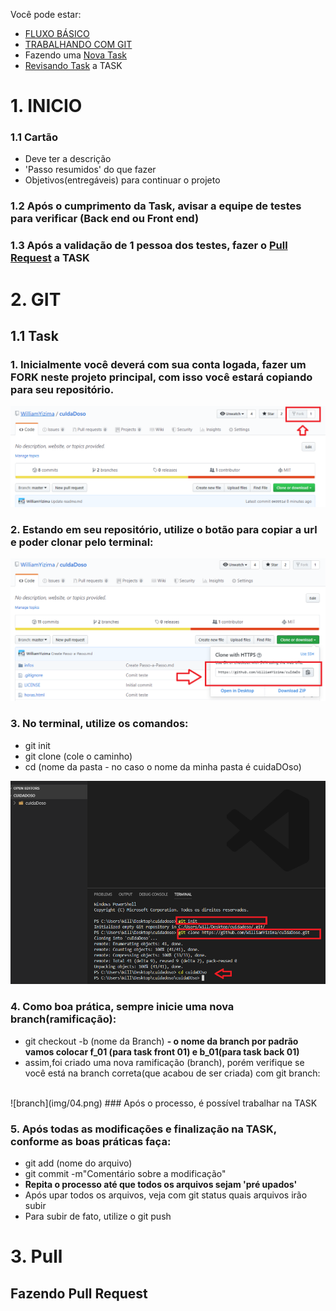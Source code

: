 

Você pode estar:
- [FLUXO BÁSICO](#1-INICIO)
- [TRABALHANDO COM GIT](#2-GIT)
- Fazendo uma [Nova Task](#11-Task)
- [Revisando Task](#11-Task) a TASK 

# 1. INICIO
### 1.1 Cartão
- Deve ter a descrição 
- 'Passo resumidos' do que fazer
- Objetivos(entregáveis) para continuar o projeto

### 1.2 Após o cumprimento da Task, avisar a equipe de testes para verificar (Back end ou Front end)

### 1.3 Após a validação de 1 pessoa dos testes, fazer o [Pull Request](#3-Pull) a TASK 

# 2. GIT
## 1.1 Task

### 1. Inicialmente você deverá com sua conta logada, fazer um FORK neste projeto principal, com isso você estará copiando para seu repositório.

![dando fork no projeto](img/01.png)


### 2. Estando em seu repositório, utilize o botão para copiar a url e poder clonar pelo terminal:

![clonando](img/02.png)

### 3. No terminal, utilize os comandos:
- git init
- git clone (cole o caminho)
- cd (nome da pasta - no caso o nome da minha pasta é cuidaDOso)

![pegando pelo git](img/03.png)

### 4. Como boa prática, sempre inicie uma nova branch(ramificação):
- git checkout -b (nome da Branch)
**- o nome da branch por padrão vamos colocar f_01 (para task front 01) e b_01(para task back 01)**
- assim,foi criado uma nova ramificação (branch), porém verifique se você está na branch correta(que acabou de ser criada) com git branch:
<br>
![branch](img/04.png)
### Após o processo, é possível trabalhar na TASK

### 5. Após todas as modificações e finalização na TASK, conforme as boas práticas faça:
- git add (nome do arquivo)
- git commit -m"Comentário sobre a modificação"
- **Repita o processo até que todos os arquivos sejam 'pré upados'** 
- Após upar todos os arquivos, veja com git status quais arquivos irão subir
- Para subir de fato, utilize o git push


# 3. Pull
## Fazendo Pull Request
